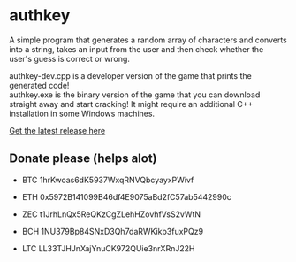 # authkey
A simple program that generates a random array of characters and converts into a string, takes an input from the user and then check whether the user's guess is correct or wrong.

authkey-dev.cpp is a developer version of the game that prints the generated code!\
authkey.exe is the binary version of the game that you can download straight away and start cracking! It might require an additional C++ installation in some Windows machines. 

[Get the latest release here](https://github.com/shohamessi/authkey/releases/)

## Donate please (helps alot)

- BTC 1hrKwoas6dK5937WxqRNVQbcyayxPWivf

- ETH 0x5972B141099B46df4E9075aBd2fC57ab5442990c

- ZEC t1JrhLnQx5ReQKzCgZLehHZovhfVsS2vWtN

- BCH 1NU379Bp84SNxD3Qh7daRWKikb3fuxPQz9

- LTC LL33TJHJnXajYnuCK972QUie3nrXRnJ22H
